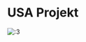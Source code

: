 # USA Projekt
![:3](https://cdn.discordapp.com/attachments/1068481799249989672/1072221331602546710/USAlemming.png)
